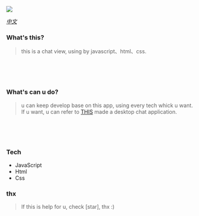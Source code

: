 ![](./chat.gif)

[<i>中文</i>](./README.md)


### What's this?
> this is a chat view, using by javascript、html、css.

<br/>
<br/>
<br/>

### What's can u do?
> u can keep develop base on this app, using every tech whick u want. If u want, u can  refer to [THIS](https://github.com/l2en/electron-with-react16.10.2) made a desktop chat application.

<br/>
<br/>
<br/>

### Tech
- JavaScript
- Html
- Css

### thx
> If this is help for u, check [star], thx :)